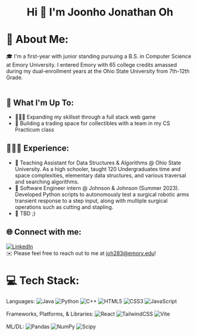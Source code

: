 <h1 align="center">Hi 👋 I'm Joonho Jonathan Oh </h1>

# 💫 About Me:
🎓 I'm a first-year with junior standing pursuing a B.S. in Computer Science at Emory University. I entered Emory with 65 college credits amassed during my dual-enrollment years at the Ohio State University from 7th-12th Grade.<br><br>

## 🚀 What I'm Up To:
- 🧑🏻‍🔬 Expanding my skillset through a full stack web game
- 🎯 Building a trading space for collectibles with a team in my CS Practicum class

## 👨🏻‍💼 Experience:
- 📕 Teaching Assistant for Data Structures & Algorithms @ Ohio State University. As a high schooler, taught 120 Undergraduates time and space complexities, elementary data structures, and various traversal and searching algorithms.
- 🤖 Software Engineer intern @ Johnson & Johnson (Summer 2023). Developed Python scripts to autonomously test a surgical robotic arms transient response to a step input, along with multiple surgical operations such as cutting and stapling.<br>
- 🌱 TBD ;)

## 🌐 Connect with me:
[![LinkedIn](https://img.shields.io/badge/LinkedIn-%230077B5.svg?logo=linkedin&logoColor=white)](https://linkedin.com/in/joonho-oh) <br>
✉️ Please feel free to reach out to me at joh283@emory.edu!

# 💻 Tech Stack:
Languages:   ![Java](https://img.shields.io/badge/java-%23ED8B00.svg?style=for-the-badge&logo=openjdk&logoColor=white) ![Python](https://img.shields.io/badge/python-3670A0?style=for-the-badge&logo=python&logoColor=ffdd54) ![C++](https://img.shields.io/badge/c++-%2300599C.svg?style=for-the-badge&logo=c%2B%2B&logoColor=white)  ![HTML5](https://img.shields.io/badge/html5-%23E34F26.svg?style=for-the-badge&logo=html5&logoColor=white) ![CSS3](https://img.shields.io/badge/css3-%231572B6.svg?style=for-the-badge&logo=css3&logoColor=white) ![JavaScript](https://img.shields.io/badge/javascript-%23323330.svg?style=for-the-badge&logo=javascript&logoColor=%23F7DF1E) <br> <br>
Frameworks, Platforms, & Libraries:   ![React](https://img.shields.io/badge/react-%2320232a.svg?style=for-the-badge&logo=react&logoColor=%2361DAFB) ![TailwindCSS](https://img.shields.io/badge/tailwindcss-%2338B2AC.svg?style=for-the-badge&logo=tailwind-css&logoColor=white) ![Vite](https://img.shields.io/badge/vite-%23646CFF.svg?style=for-the-badge&logo=vite&logoColor=white) <br> <br>
ML/DL:   ![Pandas](https://img.shields.io/badge/pandas-%23150458.svg?style=for-the-badge&logo=pandas&logoColor=white) ![NumPy](https://img.shields.io/badge/numpy-%23013243.svg?style=for-the-badge&logo=numpy&logoColor=white) ![Scipy](https://img.shields.io/badge/SciPy-%230C55A5.svg?style=for-the-badge&logo=scipy&logoColor=%white)

